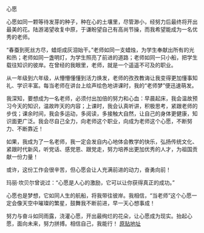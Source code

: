 心愿
 
心愿如同一颗等待发芽的种子，种在心的土壤里，尽管渺小，经努力后最终将开出最美的花。陆游渴望收复中原，于谦盼望自己有高尚节操，而我希望能成为一名优秀的老师。
 
“春蚕到死丝方尽，蜡炬成灰泪始干。”老师如同一支蜡烛，为学生奉献出所有的光和热；老师如同一盏明灯，为学生照亮了前进的道路；老师如同一只小船，把学生载往知识的彼岸。在曾经的我眼里，老师，就是一个遥遥不可及的职业。
 
从一年级到六年级，从懵懵懂懂到活力焕发，老师的孜孜教诲让我变得更加懂事知礼、学识丰富。每当老师在讲台上绘声绘色地讲课时，我的“老师梦”便迅速萌发。
 
我深知，要想成为一名老师，必须付出加倍的努力和心血：早晨起床，我会温故预习今天的知识，温故昨天的内容；上课时，我会认真听讲，积极思考，紧跟老师的步伐；课余时间，我会多运动，多阅读，多接触大自然，让自己的身体更健康，知识面更广泛。我会尽自己全力，向老师这个职业，向成为老师这个心愿，不断努力、不断靠近！
 
如果，我成为了一名老师，我一定会发自内心地体会教学的快乐，弘扬传统文化、紧跟时代新风，听党话、感党恩、跟党走，努力培养出更加优秀的人才，为祖国贡献一份力量！
 
或许，这份工作会很辛苦，但心愿会让人充满前进的动力，奋勇向前！
 
玛丽·坎贝尔曾说过：“心愿是人心的激励，它可以让你获得真正的成功。”
 
心愿也是梦想，它如同人生的航船，将我带往彼岸。我相信，“当老师”这个心愿一定会像天空中璀璨的繁星，鼓舞我不断前进，早一天心想事成！
 
努力与奋斗如同雨露，浇灌心愿，开出最绚烂的花朵，让心愿成为现实。抬起心愿，面向未来，努力拼搏。相信自己，我能行！
[原贴地址](https://xhslink.com/a/7Gol9adw4gZ8)